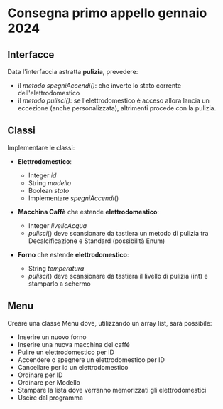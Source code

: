 # Consegna primo appello gennaio 2024

## Interfacce

Data l'interfaccia astratta **pulizia**, prevedere:

- il _metodo spegniAccendi()_: che inverte lo stato corrente dell'elettrodomestico
- il _metodo pulisci()_: se l'elettrodomestico è acceso allora lancia un eccezione (anche personalizzata), altrimenti procede con la pulizia.

## Classi

Implementare le classi:

- **Elettrodomestico**:

  - Integer _id_
  - String _modello_
  - Boolean _stato_
  - Implementare _spegniAccendi_()

- **Macchina Caffè** che estende **elettrodomestico**:

  - Integer _livelloAcqua_
  - _pulisci_() deve scansionare da tastiera un metodo di pulizia tra Decalcificazione e Standard (possibilità Enum)

- **Forno** che estende **elettrodomestico**:

  - String _temperatura_
  - _pulisci_() deve scansionare da tastiera il livello di pulizia (int) e stamparlo a schermo

## Menu

Creare una classe Menu dove, utilizzando un array list, sarà possibile:

- Inserire un nuovo forno
- Inserire una nuova macchina del caffé
- Pulire un elettrodomestico per ID
- Accendere o spegnere un elettrodomestico per ID
- Cancellare per id un elettrodomestico
- Ordinare per ID
- Ordinare per Modello
- Stampare la lista dove verranno memorizzati gli elettrodomestici
- Uscire dal programma
